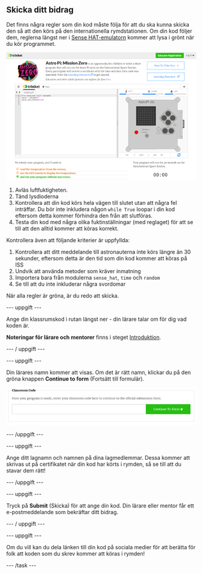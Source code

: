## Skicka ditt bidrag

Det finns några regler som din kod måste följa för att du ska kunna skicka den så att den körs på den internationella rymdstationen. Om din kod följer dem, reglerna längst ner i [Sense HAT-emulatorn](https://trinket.io/mission-zero) kommer att lysa i grönt när du kör programmet.

![Validering](images/validation.png)

1. Avläs luftfuktigheten.
1. Tänd lysdioderna
1. Kontrollera att din kod körs hela vägen till slutet utan att några fel inträffar. Du bör inte inkludera någon `while True` loopar i din kod eftersom detta kommer förhindra den från att slutföras.
1. Testa din kod med några olika fuktinställningar (med reglaget) för att se till att den alltid kommer att köras korrekt.

Kontrollera även att följande kriterier är uppfyllda:

1. Kontrollera att ditt meddelande till astronauterna inte körs längre än 30 sekunder, eftersom detta är den tid som din kod kommer att köras på ISS
1. Undvik att använda metoder som kräver inmatning
1. Importera bara från modulerna `sense_hat`, `time` och `random`
1. Se till att du inte inkluderar några svordomar

När alla regler är gröna, är du redo att skicka.

--- uppgift ---

Ange din klassrumskod i rutan längst ner - din lärare talar om för dig vad koden är.

**Noteringar för lärare och mentorer** finns i steget [Introduktion](https://projects.raspberrypi.org/sv-SE/projects/astro-pi-mission-zero/1).

--- / uppgift ---

--- uppgift ---

Din lärares namn kommer att visas. Om det är rätt namn, klickar du på den gröna knappen **Continue to form** (Fortsätt till formulär).

![Fortsätt till formulär](images/continue-to-form.png)

--- /uppgift ---

--- uppgift ---

Ange ditt lagnamn och namnen på dina lagmedlemmar. Dessa kommer att skrivas ut på certifikatet när din kod har körts i rymden, så se till att du stavar dem rätt!

--- /uppgift ---

--- uppgift ---

Tryck på **Submit** (Skicka) för att ange din kod. Din lärare eller mentor får ett e-postmeddelande som bekräftar ditt bidrag.

--- / uppgift ---

--- uppgift ---

Om du vill kan du dela länken till din kod på sociala medier för att berätta för folk att koden som du skrev kommer att köras i rymden!

--- /task ---
